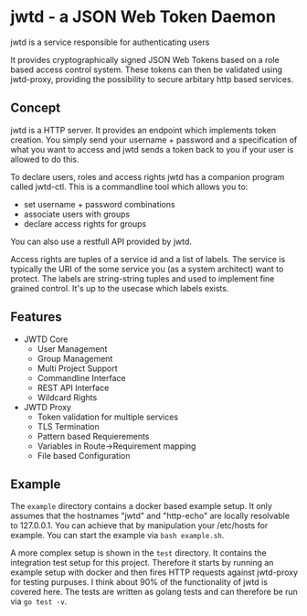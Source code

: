 jwtd - a JSON Web Token Daemon
==============================

jwtd is a service responsible for authenticating users

It provides cryptographically signed JSON Web Tokens based on a role based access control system. These tokens can then be validated using jwtd-proxy, providing the possibility to secure arbitary http based services.

## Concept

jwtd is a HTTP server. It provides an endpoint which implements token creation. You simply send your username + password and a specification of what you want to access and jwtd sends a token back to you if your user is allowed to do this.

To declare users, roles and access rights jwtd has a companion program called jwtd-ctl. This is a commandline tool which allows you to:

* set username + password combinations
* associate users with groups
* declare access rights for groups

You can also use a restfull API provided by jwtd.

Access rights are tuples of a service id and a list of labels. The service is typically the URI of the some service you (as a system architect) want to protect. The labels are string-string tuples and used to implement fine grained control. It's up to the usecase which labels exists.

## Features
* JWTD Core
  * User Management
  * Group Management
  * Multi Project Support
  * Commandline Interface
  * REST API Interface
  * Wildcard Rights
* JWTD Proxy
  * Token validation for multiple services
  * TLS Termination
  * Pattern based Requierements
  * Variables in Route->Requirement mapping
  * File based Configuration

## Example
The `example` directory contains a docker based example setup. It only assumes that the hostnames "jwtd" and "http-echo" are locally resolvable to 127.0.0.1. You can achieve that by manipulation your /etc/hosts for example. You can start the example via `bash example.sh`.

A more complex setup is shown in the `test` directory. It contains the integration test setup for this project. Therefore it starts by running an example setup with docker and then fires HTTP requests against jwtd-proxy for testing purpuses. I think about 90% of the functionality of jwtd is covered here. The tests are written as golang tests and can therefore be run via `go test -v`.
